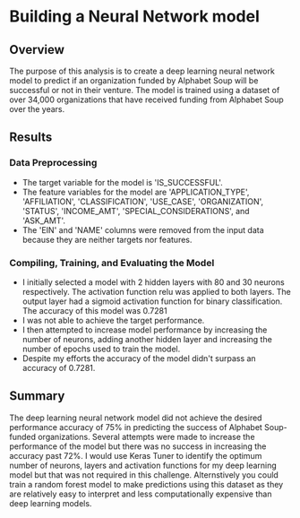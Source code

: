 # Building a Neural Network model

## Overview

The purpose of this analysis is to create a deep learning neural network model to predict if an organization funded by Alphabet Soup will be successful or not in their venture. The model is trained using a dataset of over 34,000 organizations that have received funding from Alphabet Soup  over the years.

## Results

### Data Preprocessing

- The target variable for the model is 'IS_SUCCESSFUL'.
- The feature variables for the model are 'APPLICATION_TYPE', 'AFFILIATION', 'CLASSIFICATION', 'USE_CASE', 'ORGANIZATION', 'STATUS', 'INCOME_AMT', 'SPECIAL_CONSIDERATIONS', and 'ASK_AMT'.
- The 'EIN' and 'NAME' columns were removed from the input data because they are neither targets nor features.

### Compiling, Training, and Evaluating the Model

- I initially selected a model with 2 hidden layers with 80 and 30 neurons respectively. The activation function relu was applied to both layers. The output layer had a sigmoid activation function for binary classification. The accuracy of this model was 0.7281
- I was not able to achieve the target performance. 
- I then attempted to increase model performance by increasing the number of neurons, adding another hidden layer and increasing the number of epochs used to train the model. 
- Despite my efforts the accuracy of the model didn't surpass an accuracy of 0.7281.

## Summary

The deep learning neural network model did not achieve the desired performance accuracy of 75% in predicting the success of Alphabet Soup-funded organizations. Several attempts were made to increase the performance of the model but there was no success in increasing the accuracy past 72%. I would use Keras Tuner to identify the optimum number of neurons, layers and activation functions for my deep learning model but that was not required in this challenge. Alternstively you could train a random forest model to make predictions using this dataset as they are relatively easy to interpret and less computationally expensive than deep learning models.
